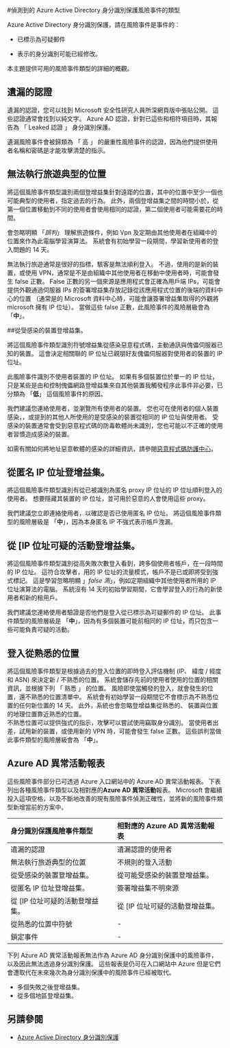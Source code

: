 <properties
    pageTitle="偵測到的 Azure Active Directory 身分識別保護風險事件類型 |Microsoft Azure"
    description="本主題提供詳細的說明風險事件的可用類型中 Azure Active Directory 身分識別保護"
    services="active-directory"
    keywords="azure active directory 身分識別保護]，[管理應用程式、 安全性、 風險、 風險層級、 弱點、 安全性原則的雲端應用程式探索"
    documentationCenter=""
    authors="MarkusVi"
    manager="femila"
    editor=""/>

<tags
    ms.service="active-directory"
    ms.workload="identity"
    ms.tgt_pltfrm="na"
    ms.devlang="na"
    ms.topic="article"
    ms.date="10/27/2016"
    ms.author="markvi"/>

#<a name="types-of-risk-events-detected-by-azure-active-directory-identity-protection"></a>偵測到的 Azure Active Directory 身分識別保護風險事件的類型 

Azure Active Directory 身分識別保護，請在風險事件是事件的︰

- 已標示為可疑郵件

- 表示的身分識別可能已經修改。 

本主題提供可用的風險事件類型的詳細的概觀。


## <a name="leaked-credentials"></a>遺漏的認證

遺漏的認證，您可以找到 Microsoft 安全性研究人員所深網頁版中張貼公開。 這些認證通常會找到以純文字。 Azure AD 認證，針對已這些和相符項目時，其報告為 「 Leaked 認證 」 身分識別保護。

遺漏風險事件會被歸類為 「 高 」 的嚴重性風險事件的認證，因為他們提供使用者名稱和密碼是才能攻擊清楚的指示。

## <a name="impossible-travel-to-atypical-locations"></a>無法執行旅遊典型的位置

將這個風險事件類型識別兩個登增益集針對遠距的位置，其中的位置中至少一個也可能典型的使用者，指定過去的行為。 此外，兩個登增益集之間的時間小於，從第一個位置移動到不同的使用者會使用相同的認證，第二個使用者可能需要花的時間。 

會忽略明顯 「*誤判*」 理解旅遊條件，例如 Vpn 及定期由其他使用者在組織中的位置來作為此電腦學習演算法。  系統會有初始學習一段期間，學習新使用者的登入問題的 14 天。

無法執行旅遊通常是很好的指標，駭客是無法順利登入。 不過，使用的是新的裝置，或使用 VPN，通常是不是由組織中其他使用者在移動中使用者時，可能會發生 false 正數。 False 正數的另一個來源是應用程式會正確為用戶端 IPs，可能會提供外觀通過伺服器 IPs 的簽署增益集存放記錄從該應用程式位置的後端的資料中心的位置 （通常是的 Microsoft 資料中心時，可能會讓簽署增益集取得的外觀將 microsoft 擁有 IP 位址）。 當做這些 false 正數，此風險事件的風險層級會為 「**中**」。

##<a name="sign-ins-from-infected-devices"></a>從受感染的裝置登增益集。

將這個風險事件類型識別符號增益集從感染惡意程式碼，主動通訊與傀儡伺服器已知的裝置。 這會決定相關聯的 IP 位址已親朋好友傀儡伺服器對使用者的裝置的 IP 位址。 

此風險事件識別不使用者裝置的 IP 位址。 如果有多個裝置位於單一的 IP 位址，只是某些是由和控制傀儡網路登增益集來自其他裝置我觸發程序此事件非必要，已分類為 「**低**」 這個風險事件的原因。  

我們建議您連絡使用者，並瀏覽所有使用者的裝置。 您也可在使用者的個人裝置感染，，或提到的其他人所使用的是受感染的裝置從相同的 IP 位址與使用者。 受感染的裝置通常會受到惡意程式碼的防毒軟體尚未識別，您也可能以不正確的使用者習慣造成感染的裝置。

如需有關如何將地址惡意軟體的感染的詳細資訊，請參閱[惡意程式碼防護中心](http://go.microsoft.com/fwlink/?linkid=335773&clcid=0x409)。


## <a name="sign-ins-from-anonymous-ip-addresses"></a>從匿名 IP 位址登增益集。

將這個風險事件類型識別有從已被識別為匿名 proxy IP 位址的 IP 位址順利登入的使用者。 想要隱藏其裝置的 IP 位址，並可用於惡意的人會使用這些 proxy。

我們建議您立即連絡使用者，以確認是否已使用匿名 IP 位址。 將這個風險事件類型的風險層級是 「**中**」，因為本身匿名 IP 不強式表示帳戶洩漏。

## <a name="sign-ins-from-ip-addresses-with-suspicious-activity"></a>從 [IP 位址可疑的活動登增益集。

將這個風險事件類型識別從高失敗次數登入看到，跨多個使用者帳戶，在一段時間的 IP 位址。 這符合攻擊者，用的 IP 位址的流量模式，帳戶不是已或即將受到強式標記。 這是學習忽略明顯 」*false 測*」，例如定期組織中其他使用者所用的 IP 位址演算法的電腦。  系統沒有 14 天的初始學習期間，它會學習登入的行為的新使用者和新的租用戶。

我們建議您連絡使用者驗證是否他們是登入從已標示為可疑郵件的 IP 位址。 此事件類型的風險層級是 「**中**」，因為有多個裝置可能前相同的 IP 位址，而只包含一些可能負責可疑的活動。 


## <a name="sign-in-from-unfamiliar-locations"></a>登入從熟悉的位置

將這個風險事件類型是根據過去的登入位置的即時登入評估機制 (IP、 緯度 / 經度和 ASN) 來決定新 / 不熟悉的位置。 系統會儲存先前的使用者使用的位置的相關資訊，並根據下列 「 熟悉 」 的位置。 風險即使當觸發的登入，就會發生的位置，還不熟悉的位置清單中。 系統會有初始學習一段期間它不會標示為不熟悉位置的任何新位置的 14 天。 此外，系統也會忽略登增益集從熟悉的、 裝置與位置的地理位置靠近熟悉的位置。 <br>
不熟悉位置可以提供強式的指示，攻擊可以嘗試使用竊取身分識別。 當使用者出差，試用新的裝置，或使用新的 VPN 時，可能會發生 false 正數。 這些誤判當做此事件類型的風險層級會為 「**中**」。


## <a name="azure-ad-anomalous-activity-reports"></a>Azure AD 異常活動報表

這些風險事件部分已可透過 Azure 入口網站中的 Azure AD 異常活動報表。 下表列出各種風險事件類型以及相對應的**Azure AD 異常活動**報表。 Microsoft 會繼續投入這項空格，以及不斷地改善的現有風險事件偵測正確性，並將新的風險事件類型新增當前的方案中。 



| 身分識別保護風險事件類型 | 相對應的 Azure AD 異常活動報表 |
| :-- | :-- |
| 遺漏的認證    | 遺漏認證的使用者 |
| 無法執行旅遊典型的位置 | 不規則的登入活動 |
| 從受感染的裝置登增益集。    | 從可能受感染的裝置登增益集。 |
| 從匿名 IP 位址登增益集。  | 簽署增益集不明來源 |
| 從 [IP 位址可疑的活動登增益集。 | 從 [IP 位址可疑的活動登增益集。 |
| 從熟悉的位置中符號    | - |
| 鎖定事件    | - |

下列 Azure AD 異常活動報表無法作為 Azure AD 身分識別保護中的風險事件，以及因此無法透過身分識別保護。 這些報表是仍可在入口網站中 Azure 但是它們會遭取代在未來幾次為身分識別保護中的風險事件已經被取代。

- 多個失敗之後登增益集。
- 從多個地區登增益集。


## <a name="see-also"></a>另請參閱

- [Azure Active Directory 身分識別保護](active-directory-identityprotection.md)


